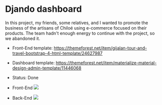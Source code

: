# Djando dashboard

In this project, my friends, some relatives, and I wanted to promote the business of the artisans of Chiloé using e-commerce focused on their products. The team hadn't enough energy to continue with the project, so we abandoned it.

- Front-End template: https://themeforest.net/item/gijalan-tour-and-travel-bootstrap-4-html-template/24627987
- Dashboard template: https://themeforest.net/item/materialize-material-design-admin-template/11446068
- Status: Done

- Front-End
![](https://i.imgur.com/qdwCBFJ.jpeg)

- Back-End
![](https://i.imgur.com/yvi8ePd.jpg)
